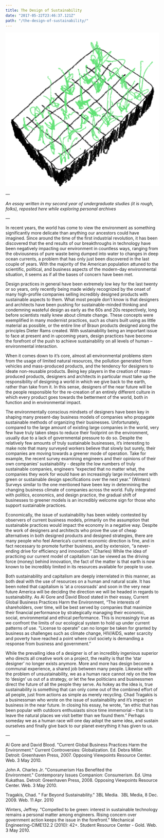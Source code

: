 ```yaml
---
title: The Design of Sustainability
date: "2017-05-22T23:46:37.121Z"
path: "/the-design-of-sustainability/"
---
```


![A garden multi-plot](./garden.png)

—

_An essay written in my second year of undergraduate studies (it is rough, folks), reposted here while exploring personal archives_

—

In recent years, the world has come to view the environment as something significantly more delicate than anything our ancestors could have imagined. Since around the time of the first industrial revolution, it has been discovered that the end results of our breakthroughs in technology have been negatively impacting our environment in countless ways, ranging from the obviousness of pure waste being dumped into water to changes in deep ocean currents, a problem that has only just been discovered in the last couple of years. With the majority of the American population attuned to the scientific, political, and business aspects of the modern-day environmental situation, it seems as if all the bases of concern have been met.

Design practices in general have been extremely low key for the last twenty or so years, only recently being made widely recognized by the onset of many high-profile companies selling incredibly designed products with sustainable aspects to them. What most people don’t know is that designers and architects have been pushing for sustainable-minded thinking and condemning wasteful design as early as the 60s and 20s respectively, long before scientists really knew about climate change. These concepts were exemplified in many modernist practices, such as chairs built using as little material as possible, or the entire line of Braun products designed along the principles Dieter Rams created. With sustainability being an important issue to face at present and in upcoming years, design practices have become the forefront of the push to achieve sustainability on all levels of human – environmental interaction.

When it comes down to it’s core, almost all environmental problems stem from the usage of limited natural resources, the pollution generated from vehicles and mass-produced products, and the tendency for designers to ideate non-reusable products. Being key players in the creation of mass-produced products, designers and architects in particular must take up the responsibility of designing a world in which we give back to the earth, rather than take from it. In this sense, designers of the near future will be the people responsible for the re-creation of an entirely different culture in which every product goes towards the betterment of the world, both in function and in environmental impact.  

The environmentally conscious mindsets of designers have been key in shaping many present-day business models of companies who propagate sustainable methods of organizing their businesses. Unfortunately, compared to the large amount of existing large companies in the world, very few have truly taken steps to reduce their footprint on the environment, usually due to a lack of governmental pressure to do so. Despite the relatively few amounts of truly sustainable businesses, it’s interesting to make note that many surveyed workers believe that slowly but surely, their companies are moving towards a greener mode of operation. Take for example, the recent survey examining engineers and their opinions of their own companies’ sustainability - despite the low numbers of truly sustainable companies, engineers “expected that no matter what, the companies they work for would have an increasingly large involvement with green or sustainable design specifications over the next year.” (Winters) Surveys similar to the one mentioned have been key in determining the changing business climate of companies across the world.  Fully integrated with politics, economics, and design practice, the gradual shift of businesses to greener models is an incredibly welcome sign for those who support sustainable practices.

Economically, the issue of sustainability has been widely contested by observers of current business models, primarily on the assumption that sustainable practices would impact the economy in a negative way. Despite the work of designers and architects who prove the use of cheap alternatives in both designed products and designed strategies, there are many people who feel America’s current economic direction is fine, and in fact necessary to promote further business, and by extension, “a never-ending drive for efficiency and innovation.” (Charles) While the idea of practicing our current model of capitalism can be viewed as the driving force (money) behind innovation, the fact of the matter is that earth is now known to be incredibly limited in its resources available for people to use.

Both sustainability and capitalism are deeply interrelated in this manner, as both deal with the use of resources on a human and natural scale. It has been noted that capitalism is ‘at a crossroads’ and soon in the very near future America will be deciding the direction we will be headed in regards to sustainability. As Al Gore and David Blood stated in their essay, Current Global Business Practices Harm the Environment, “The interests of shareholders, over time, will be best served by companies that maximize their financial performance by strategically managing their economic, social, environmental and ethical performance. This is increasingly true as we confront the limits of our ecological system to hold up under current patterns of use. "License to operate" can no longer be taken for granted by business as challenges such as climate change, HIV/AIDS, water scarcity and poverty have reached a point where civil society is demanding a response from business and government.”

While the prevailing idea of a designer is of an incredibly ingenious superior who directs all creative work on a project, the reality is that the ‘star designer’ no longer exists anymore. More and more has design become a communal experience, a shared job between many people. Likewise with the problem of unsustainability, we as a human race cannot rely on the few to ‘design’ us out of a strategy, or let the few politicians and businessmen direct the future of all the people they serve. As hokey as the idea is, true sustainability is something that can only come out of the combined effort of all people, just from actions as simple as merely recycling. Chad Tragakis is a businessman who wrote on the issue of sustainability and it’s impact on business in the near future. In closing his essay, he wrote, “an ethic that has been popular with outdoors enthusiasts since time immemorial – that is to leave the natural places we visit better than we found them.”  Perhaps someday we as a human race will one day adopt the same idea, and sustain ourselves and finally give back to our planet everything it has given to us.

—

Al Gore and David Blood. "Current Global Business Practices Harm the Environment." Current Controversies: Globalization. Ed. Debra Miller. Detroit: Greenhaven Press, 2007. Opposing Viewpoints Resource Center. Web. 3 May 2010.

John A. Charles Jr. "Consumerism Has Benefited the Environment." Contemporary Issues Companion: Consumerism. Ed. Uma Kukathas. Detroit: Greenhaven Press, 2008. Opposing Viewpoints Resource Center. Web. 3 May 2010.

Tragakis, Chad. " Far Beyond Sustainability." 3BL Media.  3BL Media, 8 Dec. 2009. Web. 11 Apr. 2010

Winters, Jeffrey. "Compelled to be green: interest in sustainable technology remains a personal matter among engineers. Rising concern over government action keeps the issue in the forefront." Mechanical Engineering-CIME132.2 (2010): 42+. Student Resource Center - Gold. Web. 3 May 2010.